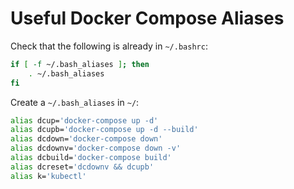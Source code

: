 # Useful Docker Compose Aliases

Check that the following is already in `~/.bashrc`:
```bash
if [ -f ~/.bash_aliases ]; then
    . ~/.bash_aliases
fi
```

Create a `~/.bash_aliases` in `~/`:
```bash
alias dcup='docker-compose up -d'
alias dcupb='docker-compose up -d --build'
alias dcdown='docker-compose down'
alias dcdownv='docker-compose down -v'
alias dcbuild='docker-compose build'
alias dcreset='dcdownv && dcupb'
alias k='kubectl'
```
